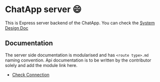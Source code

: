 # ChatApp server 😄

This is Express server backend of the ChatApp. You can check the [System Design Doc](./system%20design/ChatApp.pdf)

## Documentation 
The server side documentation is modularised and has `<route type>.md` naming convention. Api documentation is to be written by the contributor solely and add the module link here.

* [Check Connection](documentation/connection.md) 